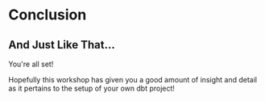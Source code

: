 # Conclusion

## And Just Like That...
You're all set! 

Hopefully this workshop has given you a good amount of insight and detail as it pertains to the setup of your own dbt project! 
